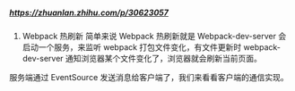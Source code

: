 ##### https://zhuanlan.zhihu.com/p/30623057
1. Webpack 热刷新
简单来说 Webpack 热刷新就是 Webpack-dev-server 会启动一个服务，来监听 webpack 打包文件变化，有文件更新时 webpack-dev-server 通知浏览器某个文件变化了，浏览器就会刷新当前页面。


服务端通过 EventSource 发送消息给客户端了，我们来看看客户端的通信实现。